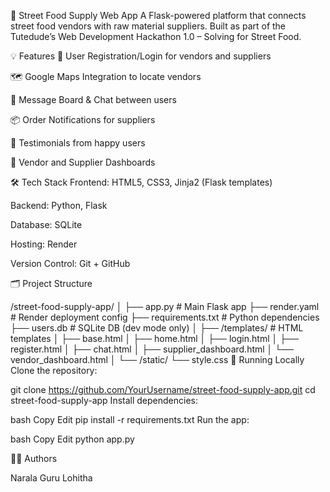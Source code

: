 
🍜 Street Food Supply Web App
A Flask-powered platform that connects street food vendors with raw material suppliers. Built as part of the Tutedude’s Web Development Hackathon 1.0 – Solving for Street Food.



💡 Features
👤 User Registration/Login for vendors and suppliers

🗺️ Google Maps Integration to locate vendors

💬 Message Board & Chat between users

📦 Order Notifications for suppliers

📝 Testimonials from happy users

🧾 Vendor and Supplier Dashboards

🛠️ Tech Stack
Frontend: HTML5, CSS3, Jinja2 (Flask templates)

Backend: Python, Flask

Database: SQLite

Hosting: Render

Version Control: Git + GitHub

🗂️ Project Structure

/street-food-supply-app/
│
├── app.py                 # Main Flask app
├── render.yaml            # Render deployment config
├── requirements.txt       # Python dependencies
├── users.db               # SQLite DB (dev mode only)
│
├── /templates/            # HTML templates
│   ├── base.html
│   ├── home.html
│   ├── login.html
│   ├── register.html
│   ├── chat.html
│   ├── supplier_dashboard.html
│   └── vendor_dashboard.html
│
└── /static/
    └── style.css
🧪 Running Locally
Clone the repository:


git clone https://github.com/YourUsername/street-food-supply-app.git
cd street-food-supply-app
Install dependencies:

bash
Copy
Edit
pip install -r requirements.txt
Run the app:

bash
Copy
Edit
python app.py


🧑‍💻 Authors

Narala Guru Lohitha

